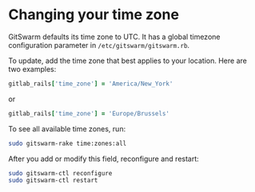 # Changing your time zone

GitSwarm defaults its time zone to UTC. It has a global timezone
configuration parameter in `/etc/gitswarm/gitswarm.rb`.

To update, add the time zone that best applies to your location. Here are
two examples:

```ruby
gitlab_rails['time_zone'] = 'America/New_York'
```
or

```ruby
gitlab_rails['time_zone'] = 'Europe/Brussels'
```

To see all available time zones, run:

```bash
sudo gitswarm-rake time:zones:all
```

After you add or modify this field, reconfigure and restart:

```bash
sudo gitswarm-ctl reconfigure
sudo gitswarm-ctl restart
```
